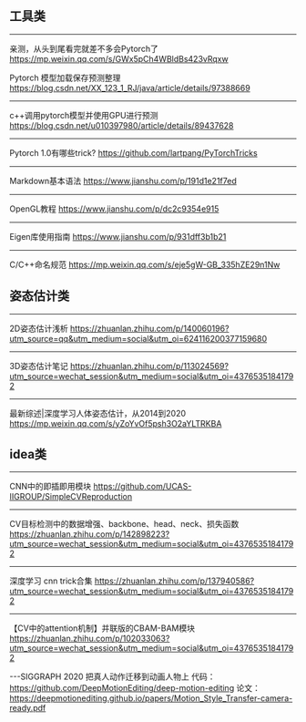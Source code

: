 ## 工具类

---
亲测，从头到尾看完就差不多会Pytorch了
https://mp.weixin.qq.com/s/GWx5pCh4WBldBs423vRqxw


Pytorch 模型加载保存预测整理
https://blog.csdn.net/XX_123_1_RJ/java/article/details/97388669

---
c++调用pytorch模型并使用GPU进行预测
https://blog.csdn.net/u010397980/article/details/89437628

---
Pytorch 1.0有哪些trick?
https://github.com/lartpang/PyTorchTricks

---
Markdown基本语法
https://www.jianshu.com/p/191d1e21f7ed

---
OpenGL教程
https://www.jianshu.com/p/dc2c9354e915

---
Eigen库使用指南
https://www.jianshu.com/p/931dff3b1b21

---
C/C++命名规范
https://mp.weixin.qq.com/s/eje5gW-GB_335hZE29n1Nw


## 姿态估计类

---
2D姿态估计浅析
https://zhuanlan.zhihu.com/p/140060196?utm_source=qq&utm_medium=social&utm_oi=624116200377159680

---
3D姿态估计笔记
https://zhuanlan.zhihu.com/p/113024569?utm_source=wechat_session&utm_medium=social&utm_oi=43765351841792

---
最新综述|深度学习人体姿态估计，从2014到2020
https://mp.weixin.qq.com/s/yZoYvOf5psh3O2aYLTRKBA

## idea类

---
CNN中的即插即用模块
https://github.com/UCAS-IIGROUP/SimpleCVReproduction

---
CV目标检测中的数据增强、backbone、head、neck、损失函数
https://zhuanlan.zhihu.com/p/142898223?utm_source=wechat_session&utm_medium=social&utm_oi=43765351841792

---
深度学习 cnn trick合集
https://zhuanlan.zhihu.com/p/137940586?utm_source=wechat_session&utm_medium=social&utm_oi=43765351841792

---
【CV中的attention机制】并联版的CBAM-BAM模块
https://zhuanlan.zhihu.com/p/102033063?utm_source=wechat_session&utm_medium=social&utm_oi=43765351841792

---SIGGRAPH 2020 把真人动作迁移到动画人物上
代码：https://github.com/DeepMotionEditing/deep-motion-editing
论文：https://deepmotionediting.github.io/papers/Motion_Style_Transfer-camera-ready.pdf


